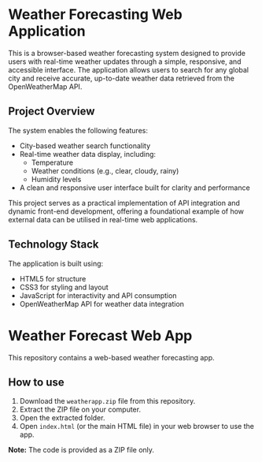 # Weather Forecasting Web Application

This is a browser-based weather forecasting system designed to provide users with real-time weather updates through a simple, responsive, and accessible interface. The application allows users to search for any global city and receive accurate, up-to-date weather data retrieved from the OpenWeatherMap API.

## Project Overview

The system enables the following features:

- City-based weather search functionality
- Real-time weather data display, including:
  - Temperature
  - Weather conditions (e.g., clear, cloudy, rainy)
  - Humidity levels
- A clean and responsive user interface built for clarity and performance

This project serves as a practical implementation of API integration and dynamic front-end development, offering a foundational example of how external data can be utilised in real-time web applications.


## Technology Stack

The application is built using:

- HTML5 for structure
- CSS3 for styling and layout
- JavaScript for interactivity and API consumption
- OpenWeatherMap API for weather data integration
# Weather Forecast Web App

This repository contains a web-based weather forecasting app.

## How to use

1. Download the `weatherapp.zip` file from this repository.
2. Extract the ZIP file on your computer.
3. Open the extracted folder.
4. Open `index.html` (or the main HTML file) in your web browser to use the app.

**Note:** The code is provided as a ZIP file only.
